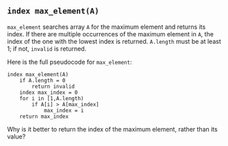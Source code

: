 ## `index max_element(A)`
`max_element` searches array `A` for the maximum element and returns its index.
If there are multiple occurrences of the maximum element in `A`, the index of the one with the lowest index is returned.
`A.length` must be at least 1; if not, `invalid` is returned.

Here is the full pseudocode for `max_element`:
```
index max_element(A)
    if A.length = 0
        return invalid
    index max_index = 0
    for i in [1,A.length)
        if A[i] > A[max_index]
            max_index = i
    return max_index
```
Why is it better to return the index of the maximum element, rather than its value?
